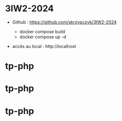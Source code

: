 # 3IW2-2024
- Github : https://github.com/skrzypczyk/3IW2-2024
    - docker compose build
    - docker compose up -d

- accès au local : http://localhost
# tp-php
# tp-php
# tp-php
